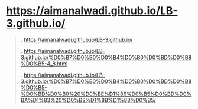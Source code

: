 # https://aimanalwadi.github.io/LB-3.github.io/

>. https://aimanalwadi.github.io/LB-3.github.io/
>
>. https://aimanalwadi.github.io/LB-3.github.io/%D0%B7%D0%B0%D0%B4%D0%B0%D0%BD%D0%B8%D0%B5-4_8.html
>
>. https://aimanalwadi.github.io/LB-3.github.io/%D0%B7%D0%B0%D0%B4%D0%B0%D0%BD%D0%B8%D0%B5-%D0%BD%D0%B0%20%D0%BE%D1%86%D0%B5%D0%BD%D0%BA%D1%83%20%D0%B2%D1%8B%D1%88%D0%B5/
